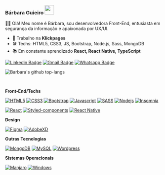 ### Bárbara Guieiro  <img src="https://raw.githubusercontent.com/iampavangandhi/iampavangandhi/master/gifs/Hi.gif" width="30px"> 




:woman_technologist: Olá! Meu nome é Bárbara, sou desenvolvedora Front-End, entusiasta em segurança da informação e apaixonada por UX/UI.

- 🚀 Trabalho na **Klickpages**
- 🛠 Techs: HTML5, CSS3, JS, Bootstrap, Node.js, Sass, MongoDB
- 📚 Em constante aprendizado **React, React Native, TypeScript**

<a href="https://www.linkedin.com/in/barbaraguieiro/" rel="nofollow"><img src="https://camo.githubusercontent.com/914a9f830f3bc9479f9daee232e62f7af7bde986/68747470733a2f2f696d672e736869656c64732e696f2f62616467652f2d4c696e6b6564496e2d626c75653f7374796c653d666f722d7468652d6261646765266c6f676f3d4c696e6b6564696e266c6f676f436f6c6f723d7768697465266c696e6b3d68747470733a2f2f7777772e6c696e6b6564696e2e636f6d2f696e2f6e6f6c6173636f6272756e612f" alt="Linkedin Badge" data-canonical-src="https://img.shields.io/badge/-LinkedIn-blue?style=for-the-badge&amp;logo=Linkedin&amp;logoColor=white&amp;link=https://www.linkedin.com/in/barbaraguieiro/" style="max-width:100%;"></a> <a href="mailto:barbaraguieiro@gmail.com"><img src="https://camo.githubusercontent.com/4eacfcdbcd0d81c21779cbe99f7e3de5c9360ea2/68747470733a2f2f696d672e736869656c64732e696f2f62616467652f2d476d61696c2d6331343433383f7374796c653d666f722d7468652d6261646765266c6f676f3d476d61696c266c6f676f436f6c6f723d7768697465266c696e6b3d6d61696c746f3a6272756e616d6e6f6c6173636f40676d61696c2e636f6d" alt="Gmail Badge" data-canonical-src="https://img.shields.io/badge/-Gmail-c14438?style=for-the-badge&amp;logo=Gmail&amp;logoColor=white&amp;link=mailto:barbaraguieiro@gmail.com" style="max-width:100%;"></a> <a href="https://api.whatsapp.com/send?phone=553898307891&amp;text=Ol%C3%A1!" rel="nofollow"><img src="https://camo.githubusercontent.com/f19f4e28f53ca6957d89a825bec24cd39e7397c2/68747470733a2f2f696d672e736869656c64732e696f2f62616467652f2d57686174736170702d3443413134333f7374796c653d666f722d7468652d6261646765266c6162656c436f6c6f723d344341313433266c6f676f3d7768617473617070266c6f676f436f6c6f723d7768697465266c696e6b3d68747470733a2f2f6170692e77686174736170702e636f6d2f73656e643f70686f6e653d3535313139383336343139313726746578743d4f6c25433325413121" alt="Whatsapp Badge" data-canonical-src="https://img.shields.io/badge/-Whatsapp-4CA143?style=for-the-badge&amp;labelColor=4CA143&amp;logo=whatsapp&amp;logoColor=white&amp;link=https://api.whatsapp.com/send?phone=5511983641917&amp;text=Ol%C3%A1!" style="max-width:100%;"></a>



![Barbara's github top-langs](https://github-readme-stats.vercel.app/api/top-langs/?username=bahguima&layout=compact&theme=dracula)


<br>

**Front-End/Techs**

[![HTML5](https://img.shields.io/badge/-HTML5-E34F26?style=flat-square&logo=html5&logoColor=white&link=https://github.com/bahguima/)](https://github.com/bahguima/) [![CSS3](https://img.shields.io/badge/-CSS3-1572B6?style=flat-square&logo=css3&link=https://github.com/bahguima/)](https://github.com/bahguima/) [![Bootstrap](https://img.shields.io/badge/-Bootstrap-5849BE?style=flat-square&logo=Bootstrap&link=https://github.com/bahguima/)](https://github.com/bahguima/) [![Javascript](https://img.shields.io/badge/-Javascript-black?style=flat-square&logo=javascript)](https://github.com/bahguima/) [![SASS](https://img.shields.io/badge/-SASS-ed9ac2?style=flat-square&logo=sass)](https://github.com/bahguima/) [![Nodejs](https://img.shields.io/badge/-Nodejs-black?style=flat-square&logo=Node.js&link=https://github.com/bahguima/)](https://github.com/bahguima/) [![Insomnia](https://img.shields.io/badge/-Insomnia-5849BE?style=flat-square&logo=Insomnia&link=https://github.com/bahguima/)](https://github.com/bahguima/)

[![React](https://img.shields.io/badge/-React-black?style=flat-square&logo=react&link=https://github.com/bahguima/)](https://github.com/bahguima/) [![Styled-components](https://img.shields.io/badge/-Styled%20Components-pink?style=flat-square&logo=styled-components)](https://github.com/bahguima/) [![React Native](https://img.shields.io/badge/-ReactNative-black?style=flat-square&logo=react)](https://github.com/bahguima/)

**Design**

[![Figma](https://img.shields.io/badge/-Figma-ffbaba?style=flat-square&logo=figma)](https://github.com/bahguima/) [![AdobeXD](https://img.shields.io/badge/-AdobeXD-d3a0c2?style=flat-square&logo=adobe&link=https://github.com/bahguima/)](https://github.com/bahguima/)



**Outras Tecnologias**

 [![MongoDB](https://img.shields.io/badge/-MongoDB-black?style=flat-square&logo=mongodb&link=https://github.com/bahguima/)](https://github.com/bahguima/) [![MySQL](https://img.shields.io/badge/-MySQL-a0c4db?style=flat-square&logo=mysql&link=https://github.com/bahguima/)](https://github.com/bahguima/) [![Wordpress](https://img.shields.io/badge/-Wordpress-21759B?style=flat-square&logo=Wordpress&link=https://github.com/bahguima/)](https://github.com/bahguima/)

**Sistemas Operacionais**

[![Manjaro](https://img.shields.io/badge/-Linux-333333?style=flat-square&logo=manjaro&link=https://github.com/bahguima/)](https://github.com/bahguima/) [![Windows](https://img.shields.io/badge/-Windows-0078D6?style=flat-square&logo=Windows&link=https://github.com/bahguima/)](https://github.com/bahguima/)



